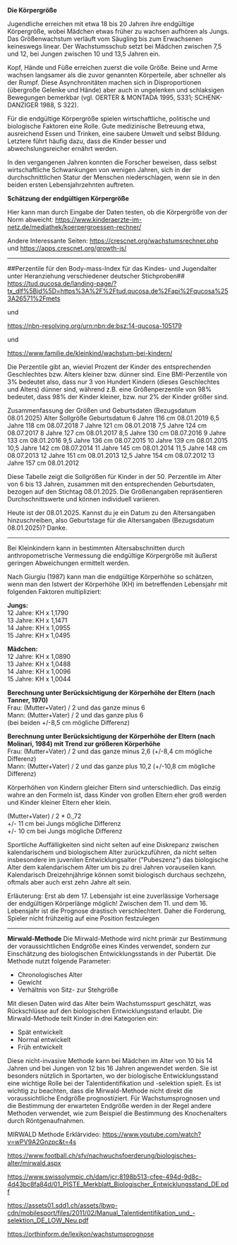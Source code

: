 
**Die Körpergröße**

Jugendliche erreichen mit etwa 18 bis 20 Jahren ihre endgültige Körpergröße, wobei Mädchen etwas früher zu wachsen aufhören als Jungs. Das Größenwachstum verläuft vom Säugling bis zum Erwachsenen keineswegs linear. Der Wachstumsschub setzt bei Mädchen zwischen 7,5 und 12, bei Jungen zwischen 10 und 13,5 Jahren ein.

Kopf, Hände und Füße erreichen zuerst die volle Größe. Beine und Arme wachsen langsamer als die zuvor genannten Körperteile, aber schneller als der Rumpf. Diese  Asynchronitäten  machen sich in Disproportionen (übergroße Gelenke und Hände) aber auch in ungelenken und schlaksigen Bewegungen bemerkbar (vgl. OERTER & MONTADA 1995, S331; SCHENK-DANZIGER 1988, S 322).

Für die endgültige Körpergröße spielen wirtschaftliche, politische und biologische Faktoren eine Rolle. Gute medizinische Betreuung etwa, ausreichend Essen und Trinken, eine saubere Umwelt und selbst Bildung. Letztere führt häufig dazu, dass die Kinder besser und abwechslungsreicher ernährt werden.

In den vergangenen Jahren konnten die Forscher beweisen, dass selbst wirtschaftliche Schwankungen von wenigen Jahren, sich in der durchschnittlichen Statur der Menschen niederschlagen, wenn sie in den beiden ersten Lebensjahrzehnten auftreten.

**Schätzung der endgültigen Körpergröße**

Hier kann man durch Eingabe der Daten testen, ob die Körpergröße von der Norm abweicht:
https://www.kinderaerzte-im-netz.de/mediathek/koerpergroessen-rechner/

Andere Interessante Seiten:
https://crescnet.org/wachstumsrechner.php und https://apps.crescnet.org/growth-js/

------------------

##Perzentile für den Body-mass-Index für das Kindes- und Jugendalter unter Heranziehung verschiedener deutscher Stichproben##
https://tud.qucosa.de/landing-page/?tx_dlf%5Bid%5D=https%3A%2F%2Ftud.qucosa.de%2Fapi%2Fqucosa%253A26571%2Fmets

und

https://nbn-resolving.org/urn:nbn:de:bsz:14-qucosa-105179

und

https://www.familie.de/kleinkind/wachstum-bei-kindern/

Die Perzentile gibt an, wieviel Prozent der Kinder des entsprechenden Geschlechtes bzw. Alters kleiner bzw. dünner sind. Eine BMI-Perzentile von 3% bedeutet also, dass nur 3 von Hundert Kindern (dieses Geschlechtes und Alters) dünner sind, während z.B. eine Größenperzentile von 98% bedeutet, dass 98% der Kinder kleiner, bzw. nur 2% der Kinder größer sind.

Zusammenfassung der Größen und Geburtsdaten (Bezugsdatum 08.01.2025)
Alter Sollgröße Geburtsdatum
6 Jahre 116 cm 08.01.2019
6,5 Jahre 118 cm 08.07.2018
7 Jahre 121 cm 08.01.2018
7,5 Jahre 124 cm 08.07.2017
8 Jahre 127 cm 08.01.2017
8,5 Jahre 130 cm 08.07.2016
9 Jahre 133 cm 08.01.2016
9,5 Jahre 136 cm 08.07.2015
10 Jahre 139 cm 08.01.2015
10,5 Jahre 142 cm 08.07.2014
11 Jahre 145 cm 08.01.2014
11,5 Jahre 148 cm 08.07.2013
12 Jahre 151 cm 08.01.2013
12,5 Jahre 154 cm 08.07.2012
13 Jahre 157 cm 08.01.2012

Diese Tabelle zeigt die Sollgrößen für Kinder in der 50. Perzentile im Alter von 6 bis 13 Jahren, zusammen mit den entsprechenden Geburtsdaten, bezogen auf den Stichtag 08.01.2025. Die Größenangaben repräsentieren Durchschnittswerte und können individuell variieren.


Heute ist der 08.01.2025.
Kannst du je ein Datum zu den Altersangaben hinzuschreiben, also Geburtstage für die Altersangaben (Bezugsdatum 08.01.2025)? Danke.

-----------------


Bei Kleinkindern kann in bestimmten Altersabschnitten durch anthropometrische Vermessung die endgültige Körpergröße mit äußerst geringen Abweichungen ermittelt werden.

Nach  Giurgiu  (1987) kann man die endgültige Körperhöhe so schätzen, wenn man den Istwert der Körperhöhe (KH) im betreffenden Lebensjahr mit folgenden Faktoren multipliziert:  

**Jungs:**  
12 Jahre: KH x 1,1790  
13 Jahre: KH x 1,1471  
14 Jahre: KH x 1,0955  
15 Jahre: KH x 1,0495

**Mädchen:**  
12 Jahre: KH x 1,0890  
13 Jahre: KH x 1,0488  
14 Jahre: KH x 1,0096  
15 Jahre: KH x 1,0044

**Berechnung unter Berücksichtigung der Körperhöhe der Eltern (nach Tanner, 1970)**  
Frau: (Mutter+Vater) / 2 und das ganze minus 6  
Mann: (Mutter+Vater) / 2 und das ganze plus 6  
(bei beiden +/-8,5 cm mögliche Differenz)

**Berechnung unter Berücksichtigung der Körperhöhe der Eltern (nach  Molinari, 1984) mit Trend zur größeren Körperhöhe**  
Frau: (Mutter+Vater) / 2 und das ganze minus 2,6 (+/-8,4 cm mögliche Differenz)  
Mann: (Mutter+Vater) / 2 und das ganze plus 10,2 (+/-10,8 cm mögliche Differenz)

Körperhöhen von Kindern gleicher Eltern sind unterschiedlich. Das einzig wahre an den Formeln ist, dass Kinder von großen Eltern eher groß werden und Kinder kleiner Eltern eher klein.  
  
(Mutter+Vater) / 2 * 0.,72  
+/- 11 cm bei Jungs mögliche Differenz  
+/- 10 cm bei Jungs mögliche Differenz

Sportliche Auffälligkeiten sind nicht selten auf eine Diskrepanz zwischen kalendarischem und biologischem Alter zurückzuführen, da nicht selten insbesondere im juvenilen Entwicklungsalter ("Pubeszenz") das biologische Alter dem kalendarischem Alter um bis zu drei Jahren vorauseilen kann. Kalendarisch Dreizehnjährige können somit biologisch durchaus sechzehn, oftmals aber auch erst zehn Jahre alt sein.  
  
Erläuterung: Erst ab dem 17. Lebensjahr ist eine zuverlässige Vorhersage der endgültigen Körperlänge möglich! Zwischen dem 11. und dem 16. Lebensjahr ist die Prognose drastisch verschlechtert. Daher die Forderung, Spieler nicht frühzeitig auf eine Position festzulegen

----------------------------------------------------------------------------------

**Mirwald-Methode**
Die Mirwald-Methode wird nicht primär zur Bestimmung der voraussichtlichen Endgröße eines Kindes verwendet, sondern zur Einschätzung des biologischen Entwicklungsstands in der Pubertät.
Die Methode nutzt folgende Parameter:
- Chronologisches Alter
- Gewicht
- Verhältnis von Sitz- zur Stehgröße

Mit diesen Daten wird das Alter beim Wachstumsspurt geschätzt, was Rückschlüsse auf den biologischen Entwicklungsstand erlaubt. 
Die Mirwald-Methode teilt Kinder in drei Kategorien ein:
- Spät entwickelt
- Normal entwickelt
- Früh entwickelt

Diese nicht-invasive Methode kann bei Mädchen im Alter von 10 bis 14 Jahren und bei Jungen von 12 bis 16 Jahren angewendet werden. Sie ist besonders nützlich in Sportarten, wo der biologische Entwicklungsstand eine wichtige Rolle bei der Talentidentifikation und -selektion spielt. Es ist wichtig zu beachten, dass die Mirwald-Methode nicht direkt die voraussichtliche Endgröße prognostiziert. Für Wachstumsprognosen und die Bestimmung der erwarteten Endgröße werden in der Regel andere Methoden verwendet, wie zum Beispiel die Bestimmung des Knochenalters durch Röntgenaufnahmen.

MIRWALD Methode Erklärvideo: 
https://www.youtube.com/watch?v=wPV9A2Gnzpc&t=4s 

https://www.football.ch/sfv/nachwuchsfoerderung/biologisches-alter/mirwald.aspx 

https://www.swissolympic.ch/dam/jcr:8198b513-cfee-494d-9d8c-4d43bc8fa84d/01_PISTE_Merkblatt_Biologischer_Entwicklungsstand_DE.pdf 

https://assets01.sdd1.ch/assets/lbwp-cdn/mobilesport/files/2011/02/Manual_Talentidentifikation_und_-selektion_DE_LOW_Neu.pdf

https://orthinform.de/lexikon/wachstumsprognose

